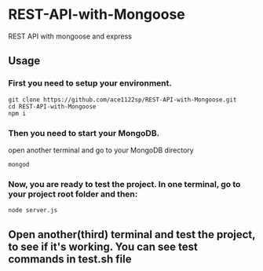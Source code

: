 # REST-API-with-Mongoose
REST API with mongoose and express

## Usage
### First you need to setup your environment.
```
git clone https://github.com/ace1122sp/REST-API-with-Mongoose.git
cd REST-API-with-Mongoose
npm i
```
### Then you need to start your MongoDB.
open another terminal and go to your MongoDB directory
```
mongod
```

### Now, you are ready to test the project. In one terminal, go to your project root folder and then:
```
node server.js 
```
## Open another(third) terminal and test the project, to see if it's working. You can see test commands in test.sh file 
